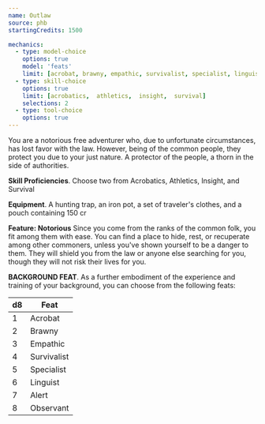 ```yaml
---
name: Outlaw
source: phb
startingCredits: 1500

mechanics:
  - type: model-choice
    options: true
    model: 'feats'
    limit: [acrobat, brawny, empathic, survivalist, specialist, linguist, alert, observant]
  - type: skill-choice
    options: true
    limit: [acrobatics,  athletics,  insight,  survival]
    selections: 2
  - type: tool-choice
    options: true
---
```

You are a notorious free adventurer who, due to unfortunate circumstances, has lost favor with the law. However, being of the common people, they protect you due to your just nature. A protector of the people, a thorn in the side of authorities.

__Skill Proficiencies__. Choose two from Acrobatics, Athletics, Insight, and Survival

__Equipment__. A hunting trap, an iron pot, a set of traveler's clothes, and a pouch containing 150 cr

__Feature: Notorious__
Since you come from the ranks of the common folk, you fit among them with ease. You can find a place to hide, rest, or recuperate among other commoners, unless you've shown yourself to be a danger to them. They will shield you from the law or anyone else searching for you, though they will not risk their lives for you.


__BACKGROUND FEAT__. As a further embodiment of the experience and training of your background, you can choose from the following feats:

d8 | Feat
--- | ---
1	|	Acrobat
2	|	Brawny
3	|	Empathic
4	|	Survivalist
5	|	Specialist
6	|	Linguist
7	|	Alert
8	|	Observant
<div class="hr"></div>
